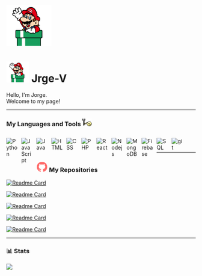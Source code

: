 

![Waving](https://raw.githubusercontent.com/Jrge-V/Jrge-V/main/src/gifs/mario_wave.gif)


<h1> 
<img src="https://raw.githubusercontent.com/Jrge-V/Jrge-V/main/src/gifs/mario_wave.gif" width="60"> 
Jrge-V
</h1>
<p>Hello, I'm Jorge.<br>Welcome to my page!</p>

---

<h3>My Languages and Tools <img src="https://raw.githubusercontent.com/Jrge-V/Jrge-V/main/src/gifs/wrenchin.gif" width="25"/>
</h3>


<img align="left" alt="Python" width="30px" style="padding-right:10px; padding-top:10px;" src="https://cdn.jsdelivr.net/gh/devicons/devicon/icons/python/python-original.svg"/>

<img align="left" alt="JavaScript" width="30px" style="padding-right:10px; padding-top:10px;" src="https://cdn.jsdelivr.net/gh/devicons/devicon/icons/javascript/javascript-original.svg"/>

<img align="left" alt="Java" width="30px" style="padding-right:10px; padding-top:10px;" src="https://cdn.jsdelivr.net/gh/devicons/devicon/icons/java/java-original.svg"/>

<img align="left" alt="HTML" width="30px" style="padding-right:10px; padding-top:10px;" src="https://cdn.jsdelivr.net/gh/devicons/devicon/icons/html5/html5-original.svg"/>


<img align="left" alt="CSS" width="30px" style="padding-right:10px; padding-top:10px;" src="https://cdn.jsdelivr.net/gh/devicons/devicon/icons/css3/css3-original.svg"/>

<img align="left" alt="PHP" width="30px" style="padding-right:10px; padding-top:10px;" src="https://cdn.jsdelivr.net/gh/devicons/devicon/icons/php/php-original.svg"/>


<img align="left" alt="React" width="30px" style="padding-right:10px; padding-top:10px;" src="https://cdn.jsdelivr.net/gh/devicons/devicon/icons/react/react-original.svg"/>

<img align="left" alt="Nodejs" width="30px" style="padding-right:10px; padding-top:10px;" src="https://cdn.jsdelivr.net/gh/devicons/devicon/icons/nodejs/nodejs-original.svg"/>

<img align="left" alt="MongoDB" width="30px" style="padding-right:10px; padding-top:10px;" src="https://cdn.jsdelivr.net/gh/devicons/devicon/icons/mongodb/mongodb-original.svg"/>

<img align="left" alt="Firebase" width="30px" style="padding-right:10px; padding-top:10px;" src="https://cdn.jsdelivr.net/gh/devicons/devicon/icons/firebase/firebase-plain.svg"/>

<img align="left" alt="SQL" width="30px" style="padding-right:10px; padding-top:10px;" src="https://cdn.jsdelivr.net/gh/devicons/devicon/icons/mysql/mysql-original.svg"/>

<img align="left" alt="git" width="30px" style="padding-right:10px; padding-top:10px;" src="https://cdn.jsdelivr.net/gh/devicons/devicon/icons/git/git-original.svg"/>

<br></br>

---

<h3><img src="https://raw.githubusercontent.com/Jrge-V/Jrge-V/main/src/gifs/party-github.gif" width="30"/> My Repositories 
</h3>

[![Readme Card](https://github-readme-stats.vercel.app/api/pin/?username=jrge-v&repo=COMP584-vendyLA&theme=moltack)](https://github.com/Jrge-V/COMP584-vendyLA)

[![Readme Card](https://github-readme-stats.vercel.app/api/pin/?username=jrge-v&repo=Multimedia-System-Design---Marks-Automation-Script&theme=moltack)](https://github.com/Jrge-V/Multimedia-System-Design---Marks-Automation-Script)

[![Readme Card](https://github-readme-stats.vercel.app/api/pin/?username=jrge-v&repo=MelloAmp-MusicPlayer&theme=moltack)](https://github.com/Jrge-V/MelloAmp-MusicPlayer)

[![Readme Card](https://github-readme-stats.vercel.app/api/pin/?username=jrge-v&repo=CS440-DatabaseDesign&theme=moltack)](https://github.com/Jrge-V/CS440-DatabaseDesign)

[![Readme Card](https://github-readme-stats.vercel.app/api/pin/?username=jrge-v&repo=InventoryManagement-VideoRentalShop&theme=moltack)](https://github.com/Jrge-V/InventoryManagement-VideoRentalShop)

---

<h3>📊 Stats </h3>
<img align="center" src="http://github-profile-summary-cards.vercel.app/api/cards/repos-per-language?username=jrge-v&theme=nord_dark" />
